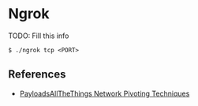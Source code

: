 # Ngrok

TODO: Fill this info

`$ ./ngrok tcp <PORT>`

## References

- [PayloadsAllTheThings Network Pivoting Techniques](https://github.com/swisskyrepo/PayloadsAllTheThings/blob/master/Methodology%20and%20Resources/Network%20Pivoting%20Techniques.md)